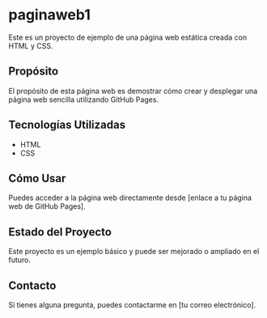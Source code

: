# paginaweb1

Este es un proyecto de ejemplo de una página web estática creada con HTML y CSS.

## Propósito

El propósito de esta página web es demostrar cómo crear y desplegar una página web sencilla utilizando GitHub Pages.

## Tecnologías Utilizadas

* HTML
* CSS

## Cómo Usar

Puedes acceder a la página web directamente desde [enlace a tu página web de GitHub Pages].

## Estado del Proyecto

Este proyecto es un ejemplo básico y puede ser mejorado o ampliado en el futuro.

## Contacto

Si tienes alguna pregunta, puedes contactarme en [tu correo electrónico].
